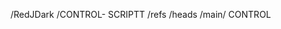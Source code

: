 /RedJDark
/CONTROL-
SCRIPTT
/refs
/heads
/main/
CONTROL

<!---
1590462997-153/1590462997-153 is a ✨ special ✨ repository because its `README.md` (this file) appears on your GitHub profile.
You can click the Preview link to take a look at your changes.
--->
